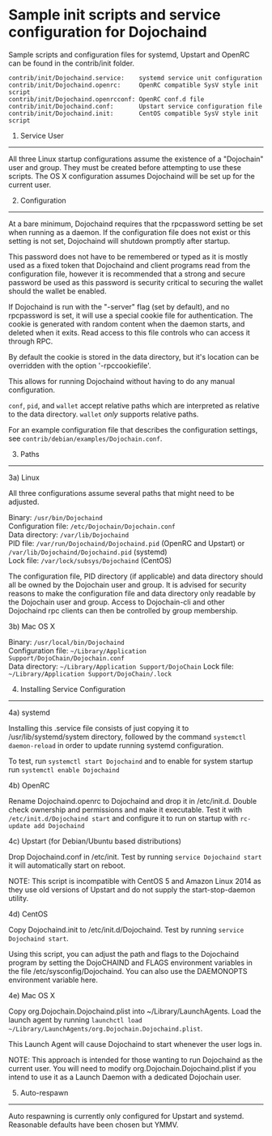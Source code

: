 Sample init scripts and service configuration for Dojochaind
==========================================================

Sample scripts and configuration files for systemd, Upstart and OpenRC
can be found in the contrib/init folder.

    contrib/init/Dojochaind.service:    systemd service unit configuration
    contrib/init/Dojochaind.openrc:     OpenRC compatible SysV style init script
    contrib/init/Dojochaind.openrcconf: OpenRC conf.d file
    contrib/init/Dojochaind.conf:       Upstart service configuration file
    contrib/init/Dojochaind.init:       CentOS compatible SysV style init script

1. Service User
---------------------------------

All three Linux startup configurations assume the existence of a "Dojochain" user
and group.  They must be created before attempting to use these scripts.
The OS X configuration assumes Dojochaind will be set up for the current user.

2. Configuration
---------------------------------

At a bare minimum, Dojochaind requires that the rpcpassword setting be set
when running as a daemon.  If the configuration file does not exist or this
setting is not set, Dojochaind will shutdown promptly after startup.

This password does not have to be remembered or typed as it is mostly used
as a fixed token that Dojochaind and client programs read from the configuration
file, however it is recommended that a strong and secure password be used
as this password is security critical to securing the wallet should the
wallet be enabled.

If Dojochaind is run with the "-server" flag (set by default), and no rpcpassword is set,
it will use a special cookie file for authentication. The cookie is generated with random
content when the daemon starts, and deleted when it exits. Read access to this file
controls who can access it through RPC.

By default the cookie is stored in the data directory, but it's location can be overridden
with the option '-rpccookiefile'.

This allows for running Dojochaind without having to do any manual configuration.

`conf`, `pid`, and `wallet` accept relative paths which are interpreted as
relative to the data directory. `wallet` *only* supports relative paths.

For an example configuration file that describes the configuration settings,
see `contrib/debian/examples/Dojochain.conf`.

3. Paths
---------------------------------

3a) Linux

All three configurations assume several paths that might need to be adjusted.

Binary:              `/usr/bin/Dojochaind`  
Configuration file:  `/etc/Dojochain/Dojochain.conf`  
Data directory:      `/var/lib/Dojochaind`  
PID file:            `/var/run/Dojochaind/Dojochaind.pid` (OpenRC and Upstart) or `/var/lib/Dojochaind/Dojochaind.pid` (systemd)  
Lock file:           `/var/lock/subsys/Dojochaind` (CentOS)  

The configuration file, PID directory (if applicable) and data directory
should all be owned by the Dojochain user and group.  It is advised for security
reasons to make the configuration file and data directory only readable by the
Dojochain user and group.  Access to Dojochain-cli and other Dojochaind rpc clients
can then be controlled by group membership.

3b) Mac OS X

Binary:              `/usr/local/bin/Dojochaind`  
Configuration file:  `~/Library/Application Support/DojoChain/Dojochain.conf`  
Data directory:      `~/Library/Application Support/DojoChain`
Lock file:           `~/Library/Application Support/DojoChain/.lock`

4. Installing Service Configuration
-----------------------------------

4a) systemd

Installing this .service file consists of just copying it to
/usr/lib/systemd/system directory, followed by the command
`systemctl daemon-reload` in order to update running systemd configuration.

To test, run `systemctl start Dojochaind` and to enable for system startup run
`systemctl enable Dojochaind`

4b) OpenRC

Rename Dojochaind.openrc to Dojochaind and drop it in /etc/init.d.  Double
check ownership and permissions and make it executable.  Test it with
`/etc/init.d/Dojochaind start` and configure it to run on startup with
`rc-update add Dojochaind`

4c) Upstart (for Debian/Ubuntu based distributions)

Drop Dojochaind.conf in /etc/init.  Test by running `service Dojochaind start`
it will automatically start on reboot.

NOTE: This script is incompatible with CentOS 5 and Amazon Linux 2014 as they
use old versions of Upstart and do not supply the start-stop-daemon utility.

4d) CentOS

Copy Dojochaind.init to /etc/init.d/Dojochaind. Test by running `service Dojochaind start`.

Using this script, you can adjust the path and flags to the Dojochaind program by
setting the DojoCHAIND and FLAGS environment variables in the file
/etc/sysconfig/Dojochaind. You can also use the DAEMONOPTS environment variable here.

4e) Mac OS X

Copy org.Dojochain.Dojochaind.plist into ~/Library/LaunchAgents. Load the launch agent by
running `launchctl load ~/Library/LaunchAgents/org.Dojochain.Dojochaind.plist`.

This Launch Agent will cause Dojochaind to start whenever the user logs in.

NOTE: This approach is intended for those wanting to run Dojochaind as the current user.
You will need to modify org.Dojochain.Dojochaind.plist if you intend to use it as a
Launch Daemon with a dedicated Dojochain user.

5. Auto-respawn
-----------------------------------

Auto respawning is currently only configured for Upstart and systemd.
Reasonable defaults have been chosen but YMMV.

